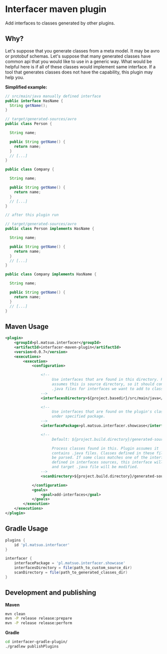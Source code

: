 # Interfacer maven plugin

Add interfaces to classes generated by other plugins.

## Why?

Let's suppose that you generate classes from a meta model. It may be avro or
protobuf schemas. Let's suppose that many generated classes have common api
that you would like to use in a generic way. What would be helpful here is
if all of these classes would implement same interface. If a tool that
generates classes does not have the capability, this plugin may help you.

**Simplified example:**

```java
// src/main/java manually defined interface
public interface HasName {
  String getName();
}

// target/generated-sources/avro
public class Person {

  String name;

  public String getName() {
    return name;
  }
  // [...]
}

public class Company {

  String name;

  public String getName() {
    return name;
  }
  // [...]
}

// after this plugin run

// target/generated-sources/avro
public class Person implements HasName {

  String name;

  public String getName() {
    return name;
  }
  // [...]
}

public class Company implements HasName {

  String name;

  public String getName() {
    return name;
  }
  // [...]
}
```

## Maven Usage

```xml
<plugin>
    <groupId>pl.matsuo.interfacer</groupId>
    <artifactId>interfacer-maven-plugin</artifactId>
    <version>0.0.7</version>
    <executions>
        <execution>
            <configuration>

                <!--
                     Use interfaces that are found in this directory. Plugin
                     assumes this is source directory, so it should contain
                     .java files for interfaces we want to add to classes.
                -->
                <interfacesDirectory>${project.basedir}/src/main/java</interfacesDirectory>

                <!--
                     Use interfaces that are found on the plugin's classpath
                     under specified package.
                -->
                <interfacePackage>pl.matsuo.interfacer.showcase</interfacePackage>

                <!--
                     Default: ${project.build.directory}/generated-sources/avro

                     Process classes found in this. Plugin assumes it
                     contains .java files. Classes defined in these files will
                     be parsed. If some class matches one of the interfaces
                     defined in interfaces sources, this interface will be added
                     and target .java file will be modified.
                -->
                <scanDirectory>${project.build.directory}/generated-sources/avro</scanDirectory>

            </configuration>
            <goals>
                <goal>add-interfaces</goal>
            </goals>
        </execution>
    </executions>
</plugin>
```

## Gradle Usage

```groovy
plugins {
    id 'pl.matsuo.interfacer'
}

interfacer {
    interfacePackage = 'pl.matsuo.interfacer.showcase'
    interfacesDirectory = file(path_to_custom_source_dir)
    scanDirectory = file(path_to_generated_classes_dir)
}
```

## Development and publishing

**Maven**

```sh
mvn clean
mvn -P release release:prepare
mvn -P release release:perform
```

**Gradle**

```sh
cd interfacer-gradle-plugin/
./gradlew publishPlugins
```
